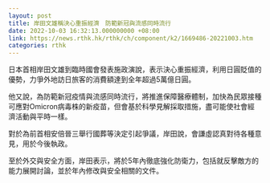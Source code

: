 ```yaml
---
layout: post
title: 岸田文雄稱決心重振經濟　防範新冠與流感同時流行
date: 2022-10-03 16:32:13.000000000 +08:00
link: https://news.rthk.hk/rthk/ch/component/k2/1669486-20221003.htm
categories: rthk
---
```


日本首相岸田文雄到臨時國會發表施政演說，表示決心重振經濟，利用日圓貶值的優勢，力爭外地訪日旅客的消費額達到全年超過5萬億日圓。

他又說，為防範新冠疫情與流感同時流行，將推進保障醫療體制，加快為民眾接種可應對Omicron病毒株的新疫苗，但會基於科學見解採取措施，盡可能使社會經濟活動與平時一樣。

對於為前首相安倍晉三舉行國葬等決定引起爭議，岸田說，會謙虛認真對待各種意見，用於今後執政。

至於外交與安全方面，岸田表示，將於5年內徹底強化防衛力，包括就反擊敵方的能力展開討論，並於年內修改與安全相關的文件。
